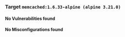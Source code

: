 
<h3>Target <code>memcached:1.6.33-alpine (alpine 3.21.0)</code></h3>
<h4>No Vulnerabilities found</h4>
<h4>No Misconfigurations found</h4>
